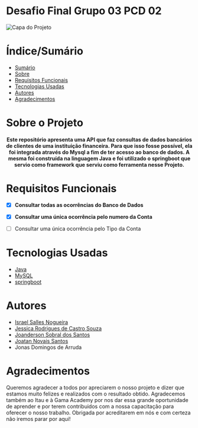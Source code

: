 # Desafio Final Grupo 03 PCD 02


![Capa do Projeto](https://cdn.pixabay.com/photo/2015/01/28/22/20/bookkeeping-615384_960_720.jpg)

# Índice/Sumário

* [Sumário](#índice/sumário)
* [Sobre](#sobre-o-projeto)
* [Requisitos Funcionais](#requisitos-funcionais)
* [Tecnologias Usadas](#tecnologias-usadas)
* [Autores](#autores)
* [Agradecimentos](#agradecimentos)

# Sobre o Projeto

<h4 align="center"> 
Este repositório apresenta uma API que faz consultas de dados bancários de clientes de uma instituição financeira. Para que isso fosse possível, ela foi integrada através do Mysql a fim de ter acesso ao banco de dados. A mesma foi construída na linguagem Java e foi utilizado o springboot que servio como framework que serviu como ferramenta nesse Projeto.
</h4>


# Requisitos Funcionais 

- [x] **Consultar todas as ocorrências do Banco de Dados**
- [x] **Consultar uma única ocorrência pelo numero da Conta**
- [ ] Consultar uma única ocorrência pelo Tipo da Conta


# Tecnologias Usadas

- [Java](https://www.oracle.com/java/technologies/downloads/)
- [MySQL](https://dev.mysql.com/downloads/file/?id=507825)
- [springboot](https://start.spring.io)

# Autores

- [Israel Salles Nogueira](https://github.com/GeoIsrael)
- [Jessica Rodrigues de Castro Souza](https://github.com/JessycaCastro)
- [Joanderson Sobral dos Santos](https://github.com/sobral25)
- [Joatan Novais Santos](https://github.com/Joatan1989)
- Jonas Domingos de Arruda


# Agradecimentos

Queremos agradecer a todos por apreciarem o nosso projeto e dizer que estamos muito felizes e realizados com o resultado obtido.
Agradecemos também ao Itau e à Gama Academy por nos dar essa grande oportunidade de aprender e por terem contribuidos com a nossa capacitação para oferecer o nosso trabalho. Obrigada por acreditarem em nós e com certeza não iremos parar por aqui!


